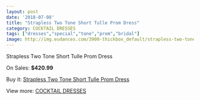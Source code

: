 ```yaml
---
layout: post
date: '2018-07-08'
title: "Strapless Two Tone Short Tulle Prom Dress"
category: COCKTAIL DRESSES
tags: ["dresses","special","tone","prom","bridal"]
image: http://img.eudances.com/3900-thickbox_default/strapless-two-tone-short-tulle-prom-dress.jpg
---
```

Strapless Two Tone Short Tulle Prom Dress

On Sales: **$420.99**
<a href="https://www.eudances.com/en/cocktail-dresses/1301-strapless-two-tone-short-tulle-prom-dress.html"><amp-img layout="responsive" width="600" height="600" src="//img.eudances.com/3900-thickbox_default/strapless-two-tone-short-tulle-prom-dress.jpg" alt="Strapless Two Tone Short Tulle Prom Dress 0" /></a>
<a href="https://www.eudances.com/en/cocktail-dresses/1301-strapless-two-tone-short-tulle-prom-dress.html"><amp-img layout="responsive" width="600" height="600" src="//img.eudances.com/3904-thickbox_default/strapless-two-tone-short-tulle-prom-dress.jpg" alt="Strapless Two Tone Short Tulle Prom Dress 1" /></a>
<a href="https://www.eudances.com/en/cocktail-dresses/1301-strapless-two-tone-short-tulle-prom-dress.html"><amp-img layout="responsive" width="600" height="600" src="//img.eudances.com/3903-thickbox_default/strapless-two-tone-short-tulle-prom-dress.jpg" alt="Strapless Two Tone Short Tulle Prom Dress 2" /></a>
<a href="https://www.eudances.com/en/cocktail-dresses/1301-strapless-two-tone-short-tulle-prom-dress.html"><amp-img layout="responsive" width="600" height="600" src="//img.eudances.com/3902-thickbox_default/strapless-two-tone-short-tulle-prom-dress.jpg" alt="Strapless Two Tone Short Tulle Prom Dress 3" /></a>
<a href="https://www.eudances.com/en/cocktail-dresses/1301-strapless-two-tone-short-tulle-prom-dress.html"><amp-img layout="responsive" width="600" height="600" src="//img.eudances.com/3901-thickbox_default/strapless-two-tone-short-tulle-prom-dress.jpg" alt="Strapless Two Tone Short Tulle Prom Dress 4" /></a>

Buy it: [Strapless Two Tone Short Tulle Prom Dress](https://www.eudances.com/en/cocktail-dresses/1301-strapless-two-tone-short-tulle-prom-dress.html "Strapless Two Tone Short Tulle Prom Dress")

View more: [COCKTAIL DRESSES](https://www.eudances.com/en/14-cocktail-dresses "COCKTAIL DRESSES")
